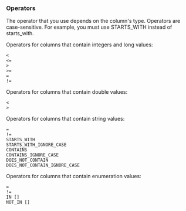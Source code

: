 ### Operators
The operator that you use depends on the column's type. Operators are case-sensitive. For example, you must use STARTS_WITH instead of starts\_with. 

Operators for columns that contain integers and long values: 

```
<
<=
>
>=
=
!=
```

Operators for columns that contain double values: 

```
<
>
```

Operators for columns that contain string values: 

```
=
!=
STARTS_WITH
STARTS_WITH_IGNORE_CASE
CONTAINS
CONTAINS_IGNORE_CASE
DOES_NOT_CONTAIN
DOES_NOT_CONTAIN_IGNORE_CASE
```

Operators for columns that contain enumeration values: 

```
=
!=
IN []
NOT_IN []
```

